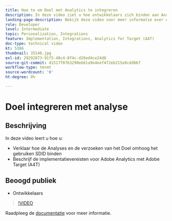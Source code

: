 ```yaml
---
title: Hoe te om Doel met Analytics te integreren
description: In deze video ziet u hoe ontwikkelaars zich binden aan Analytics- en Target-aanvragen met SDID. Bekijk deze video voor meer informatie over de implementatievereisten voor Adobe Analytics met Adobe Target (A4T).
landing-page-description: Bekijk deze video voor meer informatie over de implementatievereisten voor Adobe Analytics met Adobe Target (A4T).
role: Developer
level: Intermediate
topic: Personalization, Integrations
feature: Implementation, Integrations, Analytics for Target (A4T)
doc-type: technical video
kt: 5386
thumbnail: 35146.jpg
exl-id: 29292873-91f5-40c4-8f4c-d26ed4ce24d8
source-git-commit: d1517f0763290eb61a9e4eef4f2eb215a9cdd667
workflow-type: tm+mt
source-wordcount: '0'
ht-degree: 0%

---
```


# Doel integreren met analyse

## Beschrijving

In deze video leert u hoe u:

* Verklaar hoe de Analyses en de verzoeken van het Doel omhoog het gebruiken SDID binden
* Beschrijf de implementatievereisten voor Adobe Analytics met Adobe Target (A4T)

## Beoogd publiek

* Ontwikkelaars

>[!VIDEO](https://video.tv.adobe.com/v/35146/?quality=12)

Raadpleeg de [documentatie](https://experienceleague.adobe.com/docs/target/using/integrate/a4t/a4timplementation.html?lang=en) voor meer informatie.
